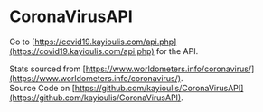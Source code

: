 # CoronaVirusAPI

Go to [https://covid19.kayioulis.com/api.php](https://covid19.kayioulis.com/api.php) for the API.  

Stats sourced from [https://www.worldometers.info/coronavirus/](https://www.worldometers.info/coronavirus/).  
Source Code on [https://github.com/kayioulis/CoronaVirusAPI](https://github.com/kayioulis/CoronaVirusAPI).
